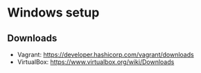 # Windows setup

## Downloads
- Vagrant: https://developer.hashicorp.com/vagrant/downloads
- VirtualBox: https://www.virtualbox.org/wiki/Downloads



